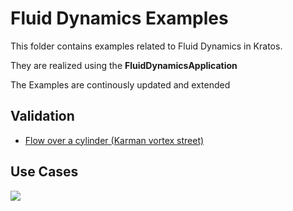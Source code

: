 # Fluid Dynamics Examples

This folder contains examples related to Fluid Dynamics in Kratos.

They are realized using the __FluidDynamicsApplication__

The Examples are continously updated and extended

## Validation
- [Flow over a cylinder (Karman vortex street)](validation/karman_vortex_street/README.md)
## Use Cases



![](https://media.giphy.com/media/3o7btQ0NH6Kl8CxCfK/giphy.gif)
